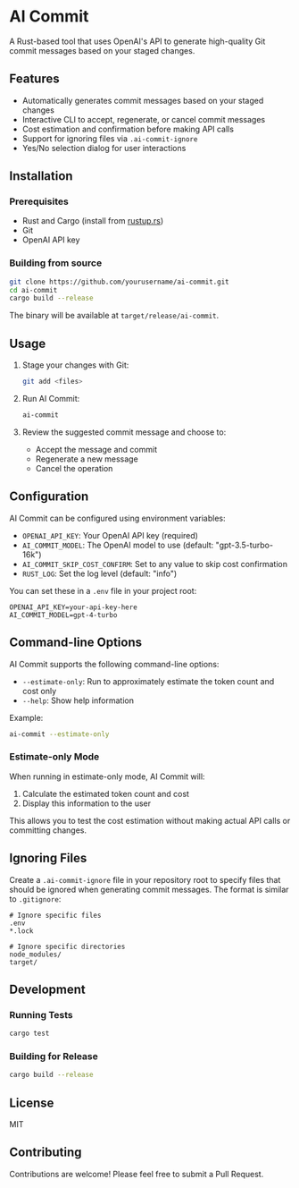 # AI Commit

A Rust-based tool that uses OpenAI's API to generate high-quality Git commit messages based on your staged changes.

## Features

- Automatically generates commit messages based on your staged changes
- Interactive CLI to accept, regenerate, or cancel commit messages
- Cost estimation and confirmation before making API calls
- Support for ignoring files via `.ai-commit-ignore`
- Yes/No selection dialog for user interactions

## Installation

### Prerequisites

- Rust and Cargo (install from [rustup.rs](https://rustup.rs/))
- Git
- OpenAI API key

### Building from source

```bash
git clone https://github.com/yourusername/ai-commit.git
cd ai-commit
cargo build --release
```

The binary will be available at `target/release/ai-commit`.

## Usage

1. Stage your changes with Git:

   ```bash
   git add <files>
   ```

2. Run AI Commit:

   ```bash
   ai-commit
   ```

3. Review the suggested commit message and choose to:
   - Accept the message and commit
   - Regenerate a new message
   - Cancel the operation

## Configuration

AI Commit can be configured using environment variables:

- `OPENAI_API_KEY`: Your OpenAI API key (required)
- `AI_COMMIT_MODEL`: The OpenAI model to use (default: "gpt-3.5-turbo-16k")
- `AI_COMMIT_SKIP_COST_CONFIRM`: Set to any value to skip cost confirmation
- `RUST_LOG`: Set the log level (default: "info")

You can set these in a `.env` file in your project root:

``` plaintext
OPENAI_API_KEY=your-api-key-here
AI_COMMIT_MODEL=gpt-4-turbo
```

## Command-line Options

AI Commit supports the following command-line options:

- `--estimate-only`: Run to approximately estimate the token count and cost only
- `--help`: Show help information

Example:

```bash
ai-commit --estimate-only
```

### Estimate-only Mode

When running in estimate-only mode, AI Commit will:

1. Calculate the estimated token count and cost
2. Display this information to the user

This allows you to test the cost estimation without making actual API calls or committing changes.

## Ignoring Files

Create a `.ai-commit-ignore` file in your repository root to specify files that should be ignored when generating commit messages. The format is similar to `.gitignore`:

``` plaintext
# Ignore specific files
.env
*.lock

# Ignore specific directories
node_modules/
target/
```

## Development

### Running Tests

```bash
cargo test
```

### Building for Release

```bash
cargo build --release
```

## License

MIT

## Contributing

Contributions are welcome! Please feel free to submit a Pull Request.

